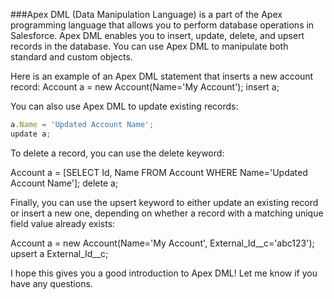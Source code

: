 ###Apex DML (Data Manipulation Language) is a part of the Apex programming language that allows you to perform database operations in Salesforce. Apex DML enables you to insert, update, delete, and upsert records in the database. You can use Apex DML to manipulate both standard and custom objects.

Here is an example of an Apex DML statement that inserts a new account record:
Account a = new Account(Name='My Account');
insert a;

You can also use Apex DML to update existing records:
```js Account a = [SELECT Id, Name FROM Account WHERE Name='My Account'];
a.Name = 'Updated Account Name';
update a;

```

To delete a record, you can use the delete keyword:

Account a = [SELECT Id, Name FROM Account WHERE Name='Updated Account Name'];
delete a;

Finally, you can use the upsert keyword to either update an existing record or insert a new one, depending on whether a record with a matching unique field value already exists:

Account a = new Account(Name='My Account', External_Id__c='abc123');
upsert a External_Id__c;


I hope this gives you a good introduction to Apex DML! Let me know if you have any questions.
